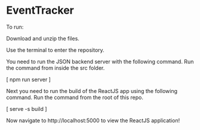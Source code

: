 # EventTracker


To run:

Download and unzip the files.

Use the terminal to enter the repository.

You need to run the JSON backend server with the following command. Run the command from inside the src folder.

  [ npm run server  ]
  
 Next you need to run the build of the ReactJS app using the following command. Run the command from the root of this repo.
 
  [ serve -s build  ]
  
 Now navigate to http://localhost:5000 to view the ReactJS application!
